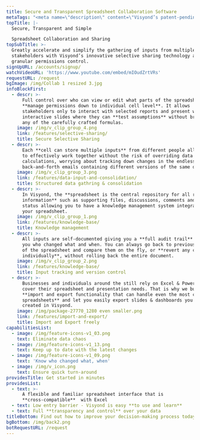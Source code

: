 ```yaml
---
title: Secure and Transparent Spreadsheet Collaboration Software
metaTags: "<meta name=\"description\" content=\"Visyond’s patent-pending secure selective sharing & collaboration software for teams to streamline and track spreadsheet data.\">\r\n\r\n<meta name=\"keywords\" content=\"Spreadsheet collaboration software\">"
topTitle: |-
  Secure, Transparent and Simple 

  Spreadsheet Collaboration and Sharing
topSubTitle: >-
  Greatly accelerate and simplify the gathering of inputs from multiple
  stakeholders with Visyond’s innovative selective sharing technology and
  granular permissions control.
signUpURL: /accounts/signup/
watchVideoURL: 'https://www.youtube.com/embed/mIOudZrtVRs'
requestURL: /request
bgImage: /img/Collab 1 resized 3.jpg
infoBlockFirst:
  - descr: >-
      Full control over who can view or edit what parts of the spreadsheets -
      **manage permissions down to individual cell level**. It allows
      stakeholders only to interact with selected reports and present with
      interactive slides where they can **test assumptions** without breaking
      any of the carefully crafted formulas.
    image: /img/v_clip_group_4.png
    link: /features/selective-sharing/
    title: Secure Selective Sharing
  - descr: >-
      Each **cell can store multiple inputs** from different people allowing you
      to effectively work together without the risk of overriding data or
      calculations, worrying about tracking down changes in the endless
      back-and-forth emails containing different versions of the same document.
    image: /img/v_clip_group_3.png
    link: /features/data-input-and-consolidation/
    title: Structured data gathring & consolidation
  - descr: >-
      In Visyond, the **spreadsheet is the central repository for all relevant
      information** such as supporting files, discussions, comments and approval
      status allowing you to have a knowledge management system integrated in
      your spreadsheet.
    image: /img/v_clip_group_1.png
    link: /features/knowledge-base/
    title: Knowledge management
  - descr: >-
      All inputs are self-documented giving you a **full audit trail** showing
      you who changed what and when. You can always go back to previous versions
      of the spreadsheet and compare them on the fly, or **revert any changes
      individually**, without rolling back the entire document.
    image: /img/v_clip_group_2.png
    link: /features/knowledge-base/
    title: Input tracking and version control
  - descr: >-
      Businesses and individuals around the still rely on Excel & PowerPoint to
      cover their spreadsheet and presentation needs. That is why we built an
      **import and export functionality that can handle even the most complex
      spreadsheets** and let you easily export slides & dashboards you’ve
      created in Visyond.
    image: /img/package-27770_1280 even smaller.png
    link: /features/import-and-export/
    title: Import and Export freely
capabilitiesList:
  - image: /img/feature-icons-v1_03.png
    text: Eliminate data chaos
  - image: /img/feature-icons-v1_13.png
    text: Keep up to date with the latest changes
  - image: /img/feature-icons-v1_09.png
    text: 'Know who changed what, when'
  - image: /img/v_icon.png
    text: Ensure quick turn-around
providesTitle: Get started in minutes
providesList:
  - text: >-
      A flexible and familiar spreadsheet interface that is
      **cross-compatible**  with Excel
  - text: Low entry barrier - Visyond is easy **to use and learn**
  - text: Full **transparency and control** over your data
titleBottom: Find out how to improve your decision-making process today
bgBottom: /img/back2.png
botRequestURL: /request
---
```


